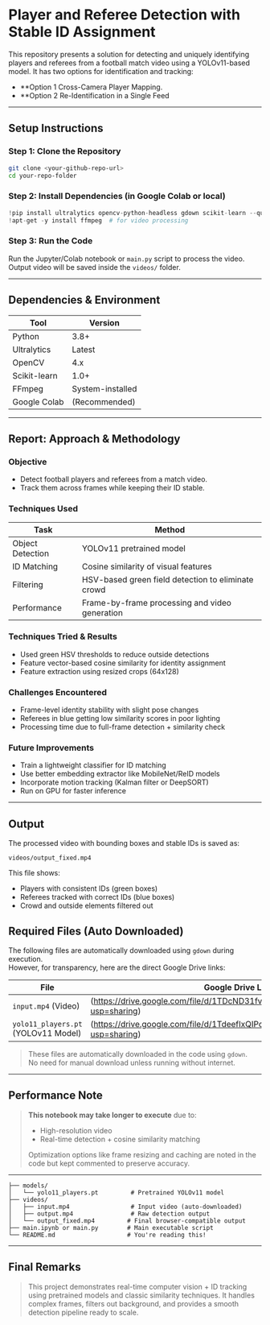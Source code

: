 # Player and Referee Detection with Stable ID Assignment

This repository presents a solution for detecting and uniquely identifying players and referees from a football match video using a YOLOv11-based model. It has two options for identification and tracking:
- **Option 1 Cross-Camera Player Mapping.
- **Option 2 Re-Identification in a Single Feed
---

## Setup Instructions

### Step 1: Clone the Repository
```bash
git clone <your-github-repo-url>
cd your-repo-folder
```

### Step 2: Install Dependencies (in Google Colab or local)
```python
!pip install ultralytics opencv-python-headless gdown scikit-learn --quiet
!apt-get -y install ffmpeg  # for video processing
```

### Step 3: Run the Code
Run the Jupyter/Colab notebook or `main.py` script to process the video. Output video will be saved inside the `videos/` folder.

---

## Dependencies & Environment

| Tool         | Version 	  |
|--------------|------------------|
| Python       | 3.8+    	  |
| Ultralytics  | Latest  	  |
| OpenCV       | 4.x     	  | 
| Scikit-learn | 1.0+    	  |
| FFmpeg       | System-installed |
| Google Colab | (Recommended)    |

---

## Report: Approach & Methodology

### Objective
- Detect football players and referees from a match video.
- Track them across frames while keeping their ID stable.

### Techniques Used

| Task 		   | Method 						|
|------------------|----------------------------------------------------|
| Object Detection | YOLOv11 pretrained model 				|
| ID Matching 	   | Cosine similarity of visual features 		|
| Filtering 	   | HSV-based green field detection to eliminate crowd |
| Performance 	   | Frame-by-frame processing and video generation 	|

### Techniques Tried & Results
- Used green HSV thresholds to reduce outside detections 
- Feature vector-based cosine similarity for identity assignment 
- Feature extraction using resized crops (64x128) 

### Challenges Encountered
- Frame-level identity stability with slight pose changes
- Referees in blue getting low similarity scores in poor lighting
- Processing time due to full-frame detection + similarity check

### Future Improvements
- Train a lightweight classifier for ID matching
- Use better embedding extractor like MobileNet/ReID models
- Incorporate motion tracking (Kalman filter or DeepSORT)
- Run on GPU for faster inference

---

## Output
The processed video with bounding boxes and stable IDs is saved as:

```
videos/output_fixed.mp4
```

This file shows:
- Players with consistent IDs (green boxes)
- Referees tracked with correct IDs (blue boxes)
- Crowd and outside elements filtered out

## Required Files (Auto Downloaded)

The following files are automatically downloaded using `gdown` during execution.  
However, for transparency, here are the direct Google Drive links:

| File                  	      | Google Drive Link                                                                    |
|-------------------------------------|--------------------------------------------------------------------------------------|
| `input.mp4` (Video)   	      | (https://drive.google.com/file/d/1TDcND31fvEDvcnZCaianTxJrmT8q7iIi/view?usp=sharing) |
| `yolo11_players.pt` (YOLOv11 Model) | (https://drive.google.com/file/d/1TdeefIxQIPoiZeVV7VvFW7998_iFRyTl/view?usp=sharing) |

> These files are automatically downloaded in the code using `gdown`.  
> No need for manual download unless running without internet.


---

## Performance Note

> **This notebook may take longer to execute** due to:
> - High-resolution video
> - Real-time detection + cosine similarity matching
>
> Optimization options like frame resizing and caching are noted in the code but kept commented to preserve accuracy.

---


```
├── models/
│   └── yolo11_players.pt         # Pretrained YOLOv11 model
├── videos/
│   ├── input.mp4                 # Input video (auto-downloaded)
│   ├── output.mp4                # Raw detection output
│   └── output_fixed.mp4         # Final browser-compatible output
├── main.ipynb or main.py        # Main executable script
└── README.md                    # You're reading this!
```

---

## Final Remarks

> This project demonstrates real-time computer vision + ID tracking using pretrained models and classic similarity techniques. It handles complex frames, filters out background, and provides a smooth detection pipeline ready to scale.